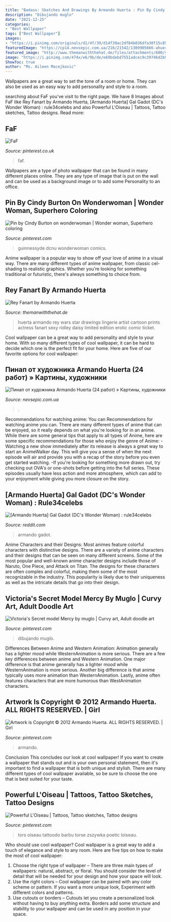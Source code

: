 ```yaml
---
title: "Badass: Sketches And Drawings By Armando Huerta : Pin By Cindy Burton On Wonderwoman"
description: "Dibujando muglo"
date: "2021-12-25"
categories:
- "Best Wallpaper"
tags: ["Best Wallpaper"]
images:
- "https://i.pinimg.com/originals/d1/4f/39/d14f39ac2df84b836dfa30f15c85083a.jpg"
featuredImage: "https://cp14.nevsepic.com.ua/216/21542/1389905666-ahuerta11.jpg"
featured_image: "http://www.themanwiththehat.de/files/attachments/600/yDNLNRnK.jpg"
image: "https://i.pinimg.com/474x/e6/9b/de/e69bdebd7551adcec9c39746d2b994ec.jpg"
ShowToc: true
author: "Ms. Aileen Macejkovic"
---
```



Wallpapers are a great way to set the tone of a room or home. They can also be used as an easy way to add personality and style to a room.

	

		
searching about FaF you've visit to the right page. We have 8 Images about FaF like Rey Fanart by Armando Huerta, [Armando Huerta] Gal Gadot (DC&#039;s Wonder Woman) : rule34celebs and also Powerful L&#039;Oiseau | Tattoos, Tattoo sketches, Tattoo designs. Read more:
		
    
## FaF

<img loading=lazy src="https://i.pinimg.com/474x/e6/9b/de/e69bdebd7551adcec9c39746d2b994ec.jpg" onerror="this.onerror=null;this.src='https://tse1.mm.bing.net/th?id=OIP.Nkw5Q0RVwWSw35IHFgKPWwAAAA&amp;pid=15.1';" alt="FaF">

_Source: pinterest.co.uk_

>faf. 

	



Wallpapers are a type of photo wallpaper that can be found in many different places online. They are any type of image that is put on the wall and can be used as a background image or to add some Personality to an office.

    
## Pin By Cindy Burton On Wonderwoman | Wonder Woman, Superhero Coloring

<img loading=lazy src="https://i.pinimg.com/736x/df/8f/47/df8f4755f9bc65799ef4a30e9e566dad.jpg" onerror="this.onerror=null;this.src='https://tse3.mm.bing.net/th?id=OIP.OSn47F80WgcR2xN6099xAgHaJ3&amp;pid=15.1';" alt="Pin by Cindy Burton on wonderwoman | Wonder woman, Superhero coloring">

_Source: pinterest.com_

>guinnessyde dcnu wonderwoman comics. 

	

Anime wallpaper is a popular way to show off your love of anime in a visual way. There are many different types of anime wallpaper, from classic cel-shading to realistic graphics. Whether you're looking for something traditional or futuristic, there's always something to choice from.

    
## Rey Fanart By Armando Huerta

<img loading=lazy src="http://www.themanwiththehat.de/files/attachments/600/yDNLNRnK.jpg" onerror="this.onerror=null;this.src='https://tse3.mm.bing.net/th?id=OIP.oK7at4Znv3xiDXvaDN_T1QHaJh&amp;pid=15.1';" alt="Rey Fanart by Armando Huerta">

_Source: themanwiththehat.de_

>huerta armando rey wars star drawings lingerie artist cartoon prints actress fanart sexy ridley daisy limited edition erotic comic ticket. 

	

Cool wallpaper can be a great way to add personality and style to your home. With so many different types of cool wallpaper, it can be hard to decide which one is the perfect fit for your home. Here are five of our favorite options for cool wallpaper: 

    
## Пинап от художника Armando Huerta (24 работ) » Картины, художники

<img loading=lazy src="https://cp14.nevsepic.com.ua/216/21542/1389905666-ahuerta11.jpg" onerror="this.onerror=null;this.src='https://tse1.mm.bing.net/th?id=OIP.6aDR9cV8CevaZP1NniCSDwHaFG&amp;pid=15.1';" alt="Пинап от художника Armando Huerta (24 работ) » Картины, художники">

_Source: nevsepic.com.ua_

>. 

	

Recommendations for watching anime: You can
Recommendations for watching anime you can. There are many different types of anime that can be enjoyed, so it really depends on what you're looking for in an anime. While there are some general tips that apply to all types of Anime, here are some specific recommendations for those who enjoy the genre of Anime: 
-Watching a new show immediately after its release is always a great way to start an AnimeWalker day. This will give you a sense of when the next episode will air and provide you with a recap of the story before you even get started watching. 
-If you're looking for something more drawn out, try checking out OVA's or one-shots before getting into the full series. These episodes usually have less action and more atmosphere, which can add to your enjoyment while giving you more closure on the story.

    
## [Armando Huerta] Gal Gadot (DC&#039;s Wonder Woman) : Rule34celebs

<img loading=lazy src="https://external-preview.redd.it/pcAEwrPr7zqxE_xLpiEfIQqgCZYMSyCh0nzl_x610Hk.jpg?blur=40&amp;format=pjpg&amp;auto=webp&amp;s=dd0fa82a05be6a6c22439cf99498cea223cc7206" onerror="this.onerror=null;this.src='https://tse3.mm.bing.net/th?id=OIP.vcS_2LccovtKtOLJA9xNdQHaFp&amp;pid=15.1';" alt="[Armando Huerta] Gal Gadot (DC&#039;s Wonder Woman) : rule34celebs">

_Source: reddit.com_

>armando gadot. 

	

Anime Characters and their Designs: Most animes feature colorful characters with distinctive designs.
There are a variety of anime characters and their designs that can be seen on many different screens. Some of the most popular and well-known anime character designs include those of Naruto, One Piece, and Attack on Titan. The designs for these characters are often complex and colorful, making them some of the most recognizable in the industry. This popularity is likely due to their uniqueness as well as the intricate details that go into their design.

    
## Victoria&#039;s Secret Model Mercy By Muglo | Curvy Art, Adult Doodle Art

<img loading=lazy src="https://i.pinimg.com/474x/36/ef/63/36ef63e1723b92080870c027a3100457.jpg" onerror="this.onerror=null;this.src='https://tse1.mm.bing.net/th?id=OIP.CYFgzTWB9_iNKSt3HOfzFgAAAA&amp;pid=15.1';" alt="Victoria&#039;s Secret model Mercy by muglo | Curvy art, Adult doodle art">

_Source: pinterest.com_

>dibujando muglo. 

	

Differences Between Anime and Western Animation: Animation generally has a lighter mood while WesternAnimation is more serious.
There are a few key differences between anime and Western Animation. One major difference is that anime generally has a lighter mood while WesternAnimation is more serious. Another big difference is that anime typically uses more animation than WesternAnimation. Lastly, anime often features characters that are more humorous than WestAnimation characters.

    
## Artwork Is Copyright © 2012 Armando Huerta. ALL RIGHTS RESERVED. | Girl

<img loading=lazy src="https://i.pinimg.com/736x/9f/26/fa/9f26fa5e49c871c4eeea6475e4fc944e--character-reference-erotic-art.jpg" onerror="this.onerror=null;this.src='https://tse4.mm.bing.net/th?id=OIP.eS5rU2B7NMHLYBtYOu-o3AHaHa&amp;pid=15.1';" alt="Artwork is Copyright © 2012 Armando Huerta. ALL RIGHTS RESERVED. | Girl">

_Source: pinterest.com_

>armando. 

	

Conclusion
This concludes our look at cool wallpaper! If you want to create a wallpaper that stands out and is your own personal statement, then it's important to find a wallpaper that is both unique and stylish. There are many different types of cool wallpaper available, so be sure to choose the one that is best suited for your taste.

    
## Powerful L&#039;Oiseau | Tattoos, Tattoo Sketches, Tattoo Designs

<img loading=lazy src="https://i.pinimg.com/originals/d1/4f/39/d14f39ac2df84b836dfa30f15c85083a.jpg" onerror="this.onerror=null;this.src='https://tse4.mm.bing.net/th?id=OIP.FHWG7jHtkpLSbcdobTUsvAHaFY&amp;pid=15.1';" alt="Powerful L&#039;Oiseau | Tattoos, Tattoo sketches, Tattoo designs">

_Source: pinterest.com_

>tors oiseau tattoodo barbu torse zszywka poetic loiseau. 

	

Who should use cool wallpaper?
Cool wallpaper is a great way to add a touch of elegance and style to any room. Here are five tips on how to make the most of cool wallpaper: 
1) Choose the right type of wallpaper – There are three main types of wallpapers: natural, abstract, or floral. You should consider the level of detail that will be needed for your design and how your space will look. 
2) Use the right colors – Cool wallpaper can be paired with any color scheme or pattern. If you want a more unique look, Experiment with different colors and patterns. 
3) Use cutouts or borders – Cutouts let you create a personalized look without having to buy anything extra. Borders add some structure and stability to your wallpaper and can be used in any position in your space.

